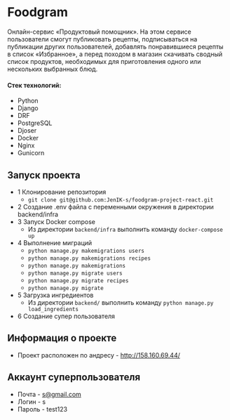 # Foodgram

Онлайн-сервис «Продуктовый помощник». На этом сервисе пользователи смогут публиковать рецепты, подписываться на публикации других пользователей, добавлять понравившиеся рецепты в список «Избранное», а перед походом в магазин скачивать сводный список продуктов, необходимых для приготовления одного или нескольких выбранных блюд.

#### Стек технологий:
- Python
- Django
- DRF
- PostgreSQL
- Djoser
- Docker
- Nginx
- Gunicorn

## Запуск проекта
- 1 Клонирование репозитория
  - `git clone git@github.com:JenIK-s/foodgram-project-react.git`
- 2 Создание .env файла с переменными окружения в директории backend/infra
- 3 Запуск Docker compose
  - Из директории `backend/infra` выполнить команду `docker-compose up`
- 4 Выполнение миграций
  - `python manage.py makemigrations users`
  - `python manage.py makemigrations recipes`
  - `python manage.py makemigrations`
  - `python manage.py migrate users`
  - `python manage.py migrate recipes`
  - `python manage.py migrate`
- 5 Загрузка ингредиентов
  - Из директории `backend/` выполнить команду `python manage.py load_ingredients`
- 6 Создание супер пользователя

## Информация о проекте
- Проект расположен по андресу - http://158.160.69.44/
## Аккаунт суперпользователя
- Почта - s@gmail.com
- Логин - s
- Пароль - test123

